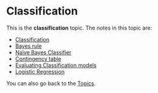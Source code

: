 # Classification
This is the **classification** topic. The notes in this topic are:

- [Classification](Classification/Classification.md)
- [Bayes rule](Classification/Native%20baiyes/Bayes%20rule.md)
- [Naïve Bayes Classifier](Classification/Native%20baiyes/Naïve%20Bayes%20Classifier.md)
- [Contingency table](Classification/Contingency%20table.md)
- [Evaluating Classification models](Classification/Evaluating%20Classification%20models.md)
- [Logistic Regression](Classification/Logistic%20Regression.md)

You can also go back to the [Topics](README.md).